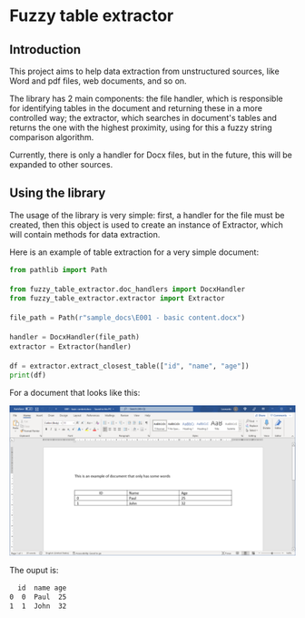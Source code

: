 # Fuzzy table extractor
## Introduction
This project aims to help data extraction from unstructured sources, like Word and pdf files, web documents, and so on.

The library has 2 main components: the file handler, which is responsible for identifying tables in the document and returning these in a more controlled way; the extractor, which searches in document's tables and returns the one with the highest proximity, using for this a fuzzy string comparison algorithm.

Currently, there is only a handler for Docx files, but in the future, this will be expanded to other sources.

## Using the library
The usage of the library is very simple: first, a handler for the file must be created, then this object is used to create an instance of Extractor, which will contain methods for data extraction.

Here is an example of table extraction for a very simple document:

```python
from pathlib import Path

from fuzzy_table_extractor.doc_handlers import DocxHandler
from fuzzy_table_extractor.extractor import Extractor

file_path = Path(r"sample_docs\E001 - basic content.docx")

handler = DocxHandler(file_path)
extractor = Extractor(handler)

df = extractor.extract_closest_table(["id", "name", "age"])
print(df)
```
For a document that looks like this:

![some image](assets\basic_document.png)

The ouput is:
```
  id  name age
0  0  Paul  25
1  1  John  32
```